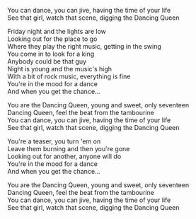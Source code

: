 You can dance, you can jive, having the time of your life\
See that girl, watch that scene, digging the Dancing Queen

Friday night and the lights are low\
Looking out for the place to go\
Where they play the right music, getting in the swing\
You come in to look for a king\
Anybody could be that guy\
Night is young and the music's high\
With a bit of rock music, everything is fine\
You're in the mood for a dance\
And when you get the chance...

You are the Dancing Queen, young and sweet, only seventeen\
Dancing Queen, feel the beat from the tambourine\
You can dance, you can jive, having the time of your life\
See that girl, watch that scene, digging the Dancing Queen

You're a teaser, you turn 'em on\
Leave them burning and then you're gone\
Looking out for another, anyone will do\
You're in the mood for a dance\
And when you get the chance...

You are the Dancing Queen, young and sweet, only seventeen\
Dancing Queen, feel the beat from the tambourine\
You can dance, you can jive, having the time of your life\
See that girl, watch that scene, digging the Dancing Queen